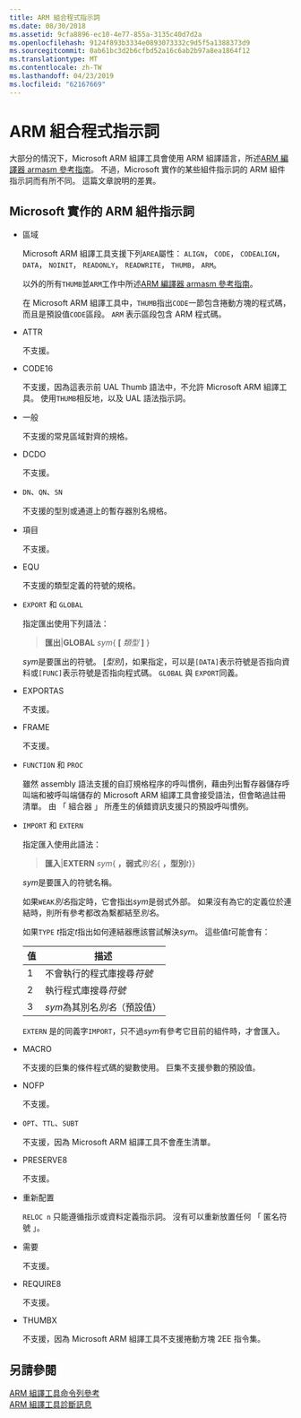 ```yaml
---
title: ARM 組合程式指示詞
ms.date: 08/30/2018
ms.assetid: 9cfa8896-ec10-4e77-855a-3135c40d7d2a
ms.openlocfilehash: 9124f893b3334e0893073332c9d5f5a1388373d9
ms.sourcegitcommit: 0ab61bc3d2b6cfbd52a16c6ab2b97a8ea1864f12
ms.translationtype: MT
ms.contentlocale: zh-TW
ms.lasthandoff: 04/23/2019
ms.locfileid: "62167669"
---
```

# <a name="arm-assembler-directives"></a>ARM 組合程式指示詞

大部分的情況下，Microsoft ARM 組譯工具會使用 ARM 組譯語言，所述[ARM 編譯器 armasm 參考指南](http://infocenter.arm.com/help/topic/com.arm.doc.dui0802b/index.html)。 不過，Microsoft 實作的某些組件指示詞的 ARM 組件指示詞而有所不同。 這篇文章說明的差異。

## <a name="microsoft-implementations-of-arm-assembly-directives"></a>Microsoft 實作的 ARM 組件指示詞

- 區域

   Microsoft ARM 組譯工具支援下列`AREA`屬性： `ALIGN`， `CODE`， `CODEALIGN`， `DATA`， `NOINIT`， `READONLY`， `READWRITE`， `THUMB`， `ARM`。

   以外的所有`THUMB`並`ARM`工作中所述[ARM 編譯器 armasm 參考指南](http://infocenter.arm.com/help/topic/com.arm.doc.dui0802b/index.html)。

   在 Microsoft ARM 組譯工具中，`THUMB`指出`CODE`一節包含捲動方塊的程式碼，而且是預設值`CODE`區段。  `ARM` 表示區段包含 ARM 程式碼。

- ATTR

   不支援。

- CODE16

   不支援，因為這表示前 UAL Thumb 語法中，不允許 Microsoft ARM 組譯工具。  使用`THUMB`相反地，以及 UAL 語法指示詞。

- 一般

   不支援的常見區域對齊的規格。

- DCDO

   不支援。

- `DN`、`QN`、`SN`

   不支援的型別或通道上的暫存器別名規格。

- 項目

   不支援。

- EQU

   不支援的類型定義的符號的規格。

- `EXPORT` 和 `GLOBAL`

   指定匯出使用下列語法：

   > **匯出**|**GLOBAL** <em>sym</em>{ **[** <em>類型</em> **]** }

   *sym*是要匯出的符號。  [*型別*]，如果指定，可以是`[DATA]`表示符號是否指向資料或`[FUNC]`表示符號是否指向程式碼。 `GLOBAL` 與 `EXPORT`同義。

- EXPORTAS

   不支援。

- FRAME

   不支援。

- `FUNCTION` 和 `PROC`

   雖然 assembly 語法支援的自訂規格程序的呼叫慣例，藉由列出暫存器儲存呼叫端和被呼叫端儲存的 Microsoft ARM 組譯工具會接受語法，但會略過註冊清單。  由 「 組合器 」 所產生的偵錯資訊支援只的預設呼叫慣例。

- `IMPORT` 和 `EXTERN`

   指定匯入使用此語法：

   > **匯入**|**EXTERN** *sym*{ **，弱式***別名*{ **，型別***t*}}

   *sym*是要匯入的符號名稱。

   如果`WEAK`*別名*指定時，它會指出*sym*是弱式外部。 如果沒有為它的定義位於連結時，則所有參考都改為繫都結至*別名*。

   如果`TYPE` *t*指定*t*指出如何連結器應該嘗試解決*sym*。  這些值*t*可能會有：

   |值|描述|
   |-|-|
   |1|不會執行的程式庫搜尋*符號*|
   |2|執行程式庫搜尋*符號*|
   |3|*sym*為其別名*別名*（預設值）|

   `EXTERN` 是的同義字`IMPORT`，只不過*sym*有參考它目前的組件時，才會匯入。

- MACRO

   不支援的巨集的條件程式碼的變數使用。 巨集不支援參數的預設值。

- NOFP

   不支援。

- `OPT`、`TTL`、`SUBT`

   不支援，因為 Microsoft ARM 組譯工具不會產生清單。

- PRESERVE8

   不支援。

- 重新配置

   `RELOC n` 只能遵循指示或資料定義指示詞。 沒有可以重新放置任何 「 匿名符號 」。

- 需要

   不支援。

- REQUIRE8

   不支援。

- THUMBX

   不支援，因為 Microsoft ARM 組譯工具不支援捲動方塊 2EE 指令集。

## <a name="see-also"></a>另請參閱

[ARM 組譯工具命令列參考](../../assembler/arm/arm-assembler-command-line-reference.md)<br/>
[ARM 組譯工具診斷訊息](../../assembler/arm/arm-assembler-diagnostic-messages.md)<br/>

